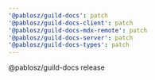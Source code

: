 ```yaml
---
'@pablosz/guild-docs': patch
'@pablosz/guild-docs-client': patch
'@pablosz/guild-docs-mdx-remote': patch
'@pablosz/guild-docs-server': patch
'@pablosz/guild-docs-types': patch
---
```


@pablosz/guild-docs release
